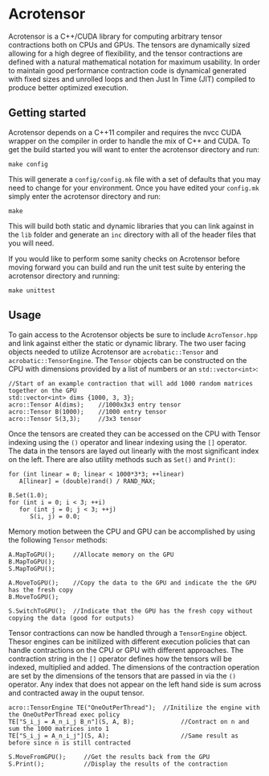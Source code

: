 # Acrotensor

Acrotensor is a C++/CUDA library for computing arbitrary tensor contractions both on CPUs and GPUs.  The tensors are dynamically sized allowing for a high degree of flexibility, and the tensor contractions are defined with a natural mathematical notation for maximum usability.  In order to maintain good performance contraction code is dynamical generated with fixed sizes and unrolled loops and then Just In Time (JIT) compiled to produce better optimized execution.

## Getting started

Acrotensor depends on a C++11 compiler and requires the nvcc CUDA wrapper on the compiler in order to handle the mix of C++ and CUDA.  To get the build started you will want to enter the acrotensor directory and run:
```
make config
```

This will generate a `config/config.mk` file with a set of defaults that you may need to change for your environment.  Once you have edited your `config.mk` simply enter the acrotensor directory and run:
```
make
```

This will build both static and dynamic libraries that you can link against in the `lib` folder and generate an `inc` directory with all of the header files that you will need.

If you would like to perform some sanity checks on Acrotensor before moving forward you can build and run the unit test suite by entering the acrotensor directory and running:
```
make unittest
```

## Usage

To gain access to the Acrotensor objects be sure to include `AcroTensor.hpp` and link against either the static or dynamic library.  The two user facing objects needed to utilize Acrotensor are `acrobatic::Tensor` and `acrobatic::TensorEngine`.  The `Tensor` objects can be constructed on the CPU with dimensions provided by a list of numbers or an `std::vector<int>`:
```
//Start of an example contraction that will add 1000 random matrices together on the GPU
std::vector<int> dims {1000, 3, 3};
acro::Tensor A(dims);    //1000x3x3 entry tensor
acro::Tensor B(1000);    //1000 entry tensor
acro::Tensor S(3,3);     //3x3 tensor
```

Once the tensors are created they can be accessed on the CPU with Tensor indexing using the `()` operator and linear indexing using the `[]` operator.  The data in the tensors are layed out linearly with the most significant index on the left.  There are also utility methods such as `Set()` and `Print()`:
```
for (int linear = 0; linear < 1000*3*3; ++linear)
   A[linear] = (double)rand() / RAND_MAX;

B.Set(1.0);
for (int i = 0; i < 3; ++i)
   for (int j = 0; j < 3; ++j)
      S(i, j) = 0.0;
```

Memory motion between the CPU and GPU can be accomplished by using the following `Tensor` methods:
```
A.MapToGPU();     //Allocate memory on the GPU
B.MapToGPU();
S.MapToGPU();

A.MoveToGPU();    //Copy the data to the GPU and indicate the the GPU has the fresh copy
B.MoveToGPU();

S.SwitchToGPU();  //Indicate that the GPU has the fresh copy without copying the data (good for outputs)
```

Tensor contractions can now be handled through a `TensorEngine` object.  Thesor engines can be initilized with different execution policies that can handle contractions on the CPU or GPU with different approaches.  The contraction string in the `[]` operator defines how the tensors will be indexed, multiplied and added.  The dimensions of the contraction operation are set by the dimensions of the tensors that are passed in via the `()` operator.  Any index that does not appear on the left hand side is sum across and contracted away in the ouput tensor.
```
acro::TensorEngine TE("OneOutPerThread");  //Initilize the engine with the OneOutPerThread exec policy
TE["S_i_j = A_n_i_j B_n"](S, A, B);             //Contract on n and sum the 1000 matrices into 1
TE["S_i_j = A_n_i_j"](S, A);                    //Same result as before since n is still contracted

S.MoveFromGPU();     //Get the results back from the GPU
S.Print();           //Display the results of the contraction
```
